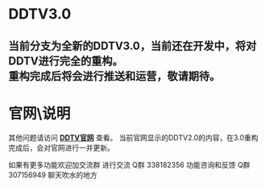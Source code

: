 # DDTV3.0
当前分支为全新的DDTV3.0，当前还在开发中，将对DDTV进行完全的重构。  
重构完成后将会进行推送和运营，敬请期待。
---
# 官网\说明
其他问题请访问 **[DDTV官网](https://ddtv.pro/)** 查看。
当前官网显示的DDTV2.0的内容，在3.0重构完成后，会对官网进行一并更新。

如果有更多功能欢迎加交流群 进行交流
Q群	338182356	功能咨询和反馈
Q群	307156949	聊天吹水的地方